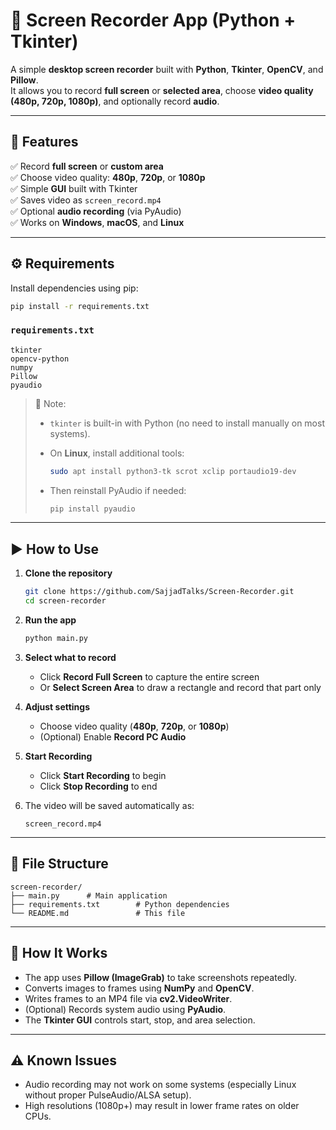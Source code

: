 # 🎥 Screen Recorder App (Python + Tkinter)

A simple **desktop screen recorder** built with **Python**, **Tkinter**, **OpenCV**, and **Pillow**.  
It allows you to record **full screen** or **selected area**, choose **video quality (480p, 720p, 1080p)**, and optionally record **audio**.

---

## 🧩 Features

✅ Record **full screen** or **custom area**  
✅ Choose video quality: **480p**, **720p**, or **1080p**  
✅ Simple **GUI** built with Tkinter  
✅ Saves video as `screen_record.mp4`  
✅ Optional **audio recording** (via PyAudio)  
✅ Works on **Windows**, **macOS**, and **Linux**

---

## ⚙️ Requirements

Install dependencies using pip:

```bash
pip install -r requirements.txt
````

### `requirements.txt`

```
tkinter
opencv-python
numpy
Pillow
pyaudio
```

> 📝 Note:
>
> * `tkinter` is built-in with Python (no need to install manually on most systems).
> * On **Linux**, install additional tools:
>
>   ```bash
>   sudo apt install python3-tk scrot xclip portaudio19-dev
>   ```
> * Then reinstall PyAudio if needed:
>
>   ```bash
>   pip install pyaudio
>   ```

---

## ▶️ How to Use

1. **Clone the repository**

   ```bash
   git clone https://github.com/SajjadTalks/Screen-Recorder.git
   cd screen-recorder
   ```

2. **Run the app**

   ```bash
   python main.py
   ```

3. **Select what to record**

   * Click **Record Full Screen** to capture the entire screen
   * Or **Select Screen Area** to draw a rectangle and record that part only

4. **Adjust settings**

   * Choose video quality (**480p**, **720p**, or **1080p**)
   * (Optional) Enable **Record PC Audio**

5. **Start Recording**

   * Click **Start Recording** to begin
   * Click **Stop Recording** to end

6. The video will be saved automatically as:

   ```
   screen_record.mp4
   ```

---

## 📂 File Structure

```
screen-recorder/
├── main.py      # Main application
├── requirements.txt        # Python dependencies
└── README.md               # This file
```

---

## 🧠 How It Works

* The app uses **Pillow (ImageGrab)** to take screenshots repeatedly.
* Converts images to frames using **NumPy** and **OpenCV**.
* Writes frames to an MP4 file via **cv2.VideoWriter**.
* (Optional) Records system audio using **PyAudio**.
* The **Tkinter GUI** controls start, stop, and area selection.

---

## ⚠️ Known Issues

* Audio recording may not work on some systems (especially Linux without proper PulseAudio/ALSA setup).
* High resolutions (1080p+) may result in lower frame rates on older CPUs.

